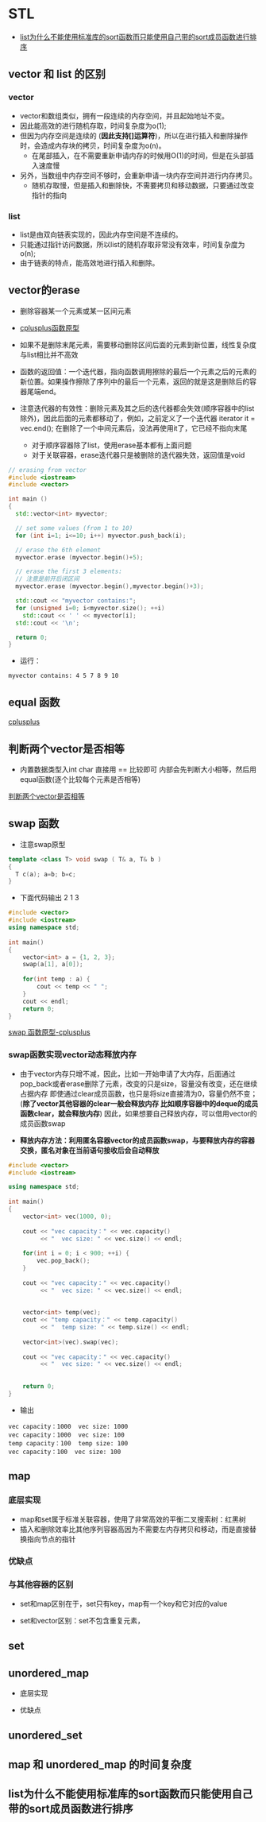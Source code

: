 # STL   



* [list为什么不能使用标准库的sort函数而只能使用自己带的sort成员函数进行排序](#list为什么不能使用标准库的sort函数而只能使用自己带的sort成员函数进行排序)  



## vector 和 list 的区别  

### vector
* vector和数组类似，拥有一段连续的内存空间，并且起始地址不变。
* 因此能高效的进行随机存取，时间复杂度为o(1);
* 但因为内存空间是连续的 (**因此支持[]运算符**)，所以在进行插入和删除操作时，会造成内存块的拷贝，时间复杂度为o(n)。
    * 在尾部插入，在不需要重新申请内存的时候用O(1)的时间，但是在头部插入速度慢
* 另外，当数组中内存空间不够时，会重新申请一块内存空间并进行内存拷贝。
    * 随机存取慢，但是插入和删除快，不需要拷贝和移动数据，只要通过改变指针的指向
### list  

* list是由双向链表实现的，因此内存空间是不连续的。
* 只能通过指针访问数据，所以list的随机存取非常没有效率，时间复杂度为o(n);
* 由于链表的特点，能高效地进行插入和删除。

## vector的erase  

* 删除容器某一个元素或某一区间元素

* [cplusplus函数原型](https://cplusplus.com/reference/vector/vector/erase/)  

* 如果不是删除末尾元素，需要移动删除区间后面的元素到新位置，线性复杂度 与list相比并不高效  

* 函数的返回值：一个迭代器，指向函数调用擦除的最后一个元素之后的元素的新位置。如果操作擦除了序列中的最后一个元素，返回的就是这是删除后的容器尾端end。 

* 注意迭代器的有效性：删除元素及其之后的迭代器都会失效(顺序容器中的list除外)，因此后面的元素都移动了，例如，之前定义了一个迭代器 iterator it = vec.end(); 在删除了一个中间元素后，没法再使用it了，它已经不指向末尾  
    * 对于顺序容器除了list，使用erase基本都有上面问题  
    * 对于关联容器，erase迭代器只是被删除的迭代器失效，返回值是void  


```cpp
// erasing from vector
#include <iostream>
#include <vector>

int main ()
{
  std::vector<int> myvector;

  // set some values (from 1 to 10)
  for (int i=1; i<=10; i++) myvector.push_back(i);

  // erase the 6th element
  myvector.erase (myvector.begin()+5);

  // erase the first 3 elements:
  // 注意是前开后闭区间  
  myvector.erase (myvector.begin(),myvector.begin()+3);

  std::cout << "myvector contains:";
  for (unsigned i=0; i<myvector.size(); ++i)
    std::cout << ' ' << myvector[i];
  std::cout << '\n';

  return 0;
}
```
* 运行：

```shell
myvector contains: 4 5 7 8 9 10
```


## equal 函数  

[cplusplus](https://cplusplus.com/reference/algorithm/equal/?kw=equal)

## 判断两个vector是否相等  

* 内置数据类型入int char 直接用 == 比较即可  内部会先判断大小相等，然后用equal函数(逐个比较每个元素是否相等)  

[判断两个vector是否相等](https://blog.csdn.net/lllzzzhhh2589/article/details/121586275)  



## swap 函数  

* 注意swap原型

```cpp
template <class T> void swap ( T& a, T& b )
{
  T c(a); a=b; b=c;
}
```

* 下面代码输出 2 1 3
```cpp
#include <vector>  
#include <iostream>
using namespace std;  
  
int main()  
{  
    vector<int> a = {1, 2, 3};
    swap(a[1], a[0]);
    
    for(int temp : a) {
        cout << temp << " ";
    }
    cout << endl;
    return 0;  
}  
```
[swap 函数原型-cplusplus](https://cplusplus.com/reference/utility/swap/?kw=swap)  

### swap函数实现vector动态释放内存  

* 由于vector内存只增不减，因此，比如一开始申请了大内存，后面通过pop_back或者erase删除了元素，改变的只是size，容量没有改变，还在继续占据内存  即使通过clear成员函数，也只是将size直接清为0，容量仍然不变；(**除了vector其他容器的clear一般会释放内存 比如顺序容器中的deque的成员函数clear，就会释放内存**) 因此，如果想要自己释放内存，可以借用vector的成员函数swap 

* **释放内存方法：利用匿名容器vector的成员函数swap，与要释放内存的容器交换，匿名对象在当前语句接收后会自动释放**   

```cpp
#include <vector>  
#include <iostream>

using namespace std;  
  
int main()  
{  
    vector<int> vec(1000, 0);
    
    cout << "vec capacity：" << vec.capacity()
         << "  vec size: " << vec.size() << endl;
    
    for(int i = 0; i < 900; ++i) {
        vec.pop_back();
    }
    
    cout << "vec capacity：" << vec.capacity()
         << "  vec size: " << vec.size() << endl;
         
    
    vector<int> temp(vec);
    cout << "temp capacity：" << temp.capacity()
         << "  temp size: " << temp.size() << endl;
    
    vector<int>(vec).swap(vec);
    
    cout << "vec capacity：" << vec.capacity()
         << "  vec size: " << vec.size() << endl;
    
    
    return 0;  
}  
```

* 输出  

```shell
vec capacity：1000  vec size: 1000
vec capacity：1000  vec size: 100
temp capacity：100  temp size: 100
vec capacity：100  vec size: 100
```

## map 

### 底层实现

* map和set属于标准关联容器，使用了非常高效的平衡二叉搜索树：红黑树  
* 插入和删除效率比其他序列容器高因为不需要左内存拷贝和移动，而是直接替换指向节点的指针  

### 优缺点



### 与其他容器的区别
* set和map区别在于，set只有key，map有一个key和它对应的value

* set和vector区别：set不包含重复元素， 


## set  

## unordered_map  

* 底层实现

* 优缺点

## unordered_set  


## map 和 unordered_map 的时间复杂度  



<p id="list为什么不能使用标准库的sort函数而只能使用自己带的sort成员函数进行排序"></p>      	
		
## list为什么不能使用标准库的sort函数而只能使用自己带的sort成员函数进行排序  





